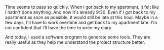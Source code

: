 Time seems to pass so quickly. When I got back to my apartment, it felt like I hadn't done anything. And now it's already 9:30. Even if I got back to my apartment as soon as possible, it would still be late at this hour. Maybe in a few days, I'll have to work overtime and get back to my apartment late. I'm not confident that I'll have the time to write my diary.

And today, I used a software program to generate some tools. They are really useful as they help me understand the project structure better.

